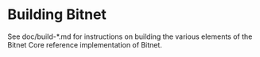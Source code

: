 Building Bitnet
================

See doc/build-*.md for instructions on building the various
elements of the Bitnet Core reference implementation of Bitnet.
